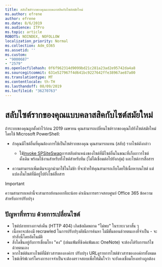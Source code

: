 ```yaml
---
title: สลับไซต์รากของคุณแบบคลาสสิคกับไซต์สมัยใหม่
ms.author: efrene
author: efrene
ms.date: 8/6/2019
ms.audience: ITPro
ms.topic: article
ROBOTS: NOINDEX, NOFOLLOW
localization_priority: Normal
ms.collection: Adm_O365
ms.assetid: ''
ms.custom:
- "9000687"
- "2579"
ms.openlocfilehash: 0f6f962314d9099bd21c281a23ad2e95742da4a8
ms.sourcegitcommit: 631e527967f4d641bc9227642ffe38967ae87a00
ms.translationtype: MT
ms.contentlocale: th-TH
ms.lasthandoff: 08/09/2019
ms.locfileid: "36270763"
---
```

# <a name="swap-your-classic-root-site-with-a-modern-site"></a>สลับไซต์รากของคุณแบบคลาสสิคกับไซต์สมัยใหม่

ถ้าระบบของคุณถูกตั้งค่าไว้ก่อน 2019 เมษายน คุณสามารถเปลี่ยนไซต์รากของคุณไปยังไซต์สมัยใหม่ โดยใช้ Microsoft PowerShell:

- ถ้าคุณมีไซต์อื่นที่คุณต้องการใช้เป็นไซต์รากของคุณ คุณสามารถแทน (สลับ) รากไซต์ดังกล่าว 
    - ใช้[Invoke SPSiteSwap](https://docs.microsoft.com/powershell/module/sharepoint-online/invoke-spositeswap?view=sharepoint-ps)การสลับตำแหน่งของไซต์ที่มีไซต์อื่นในขณะที่เก็บถาวรไซต์ดั้งเดิม พร้อมใช้งานสำหรับทั้งไซต์สำหรับทีม (ไม่ได้เชื่อมต่อไปยังกลุ่ม) และไซต์การสื่อสาร 

- ความสามารถเพิ่มเติมจะถูกนำมาใช้ในไม่ช้า ที่จะช่วยให้คุณสามารถเก็บโดยใช้เนื้อหาบนไซต์ แต่แปลงในไซต์ที่มีอยู่ไปยังไซต์สื่อสาร 
>[!Important]
>ความสามารถเหล่านี้จะสามารถย้อนออกทีละน้อย ดำเนินการตรวจสอบศูนย์ Office 365 ข้อความสำหรับการปรับปรุง 

## <a name="known-issues-with-swapping-sites"></a>ปัญหาที่ทราบ ด้วยการเปลี่ยนไซต์

- ไซต์ปลายทางอาจส่งคืน (HTTP 404) เกิดข้อผิดพลาด "ไม่พบ" ในระยะเวลาสั้น ๆ
- เนื้อหาจะต้องมี recrawled ในการปรับปรุงดัชนีการค้นหา ไม่มีขั้นตอนด้วยตนเองที่จำเป็น - จะทำสิ่งนี้โดยอัตโนมัติ
- สิ่งใดขึ้นอยู่กับการเชื่อมโยง "คง" (เช่นแฟ้มที่ซิงค์แฟ้มและ OneNote) จะต้องได้รับการแก้ไขด้วยตนเอง
- หากไซต์ต้นทางไซต์ที่มีข่าวสารขององค์กร ปรับปรุง URLดูรายการไซต์ข่าวสารขององค์กรทั้งหมด
- ไซต์เซิร์ฟเวอร์โครงการอาจจำเป็นจะต้องตรวจสอบเพื่อให้มั่นใจว่า จะยังคงเชื่อมโยงอย่างถูกต้อง





